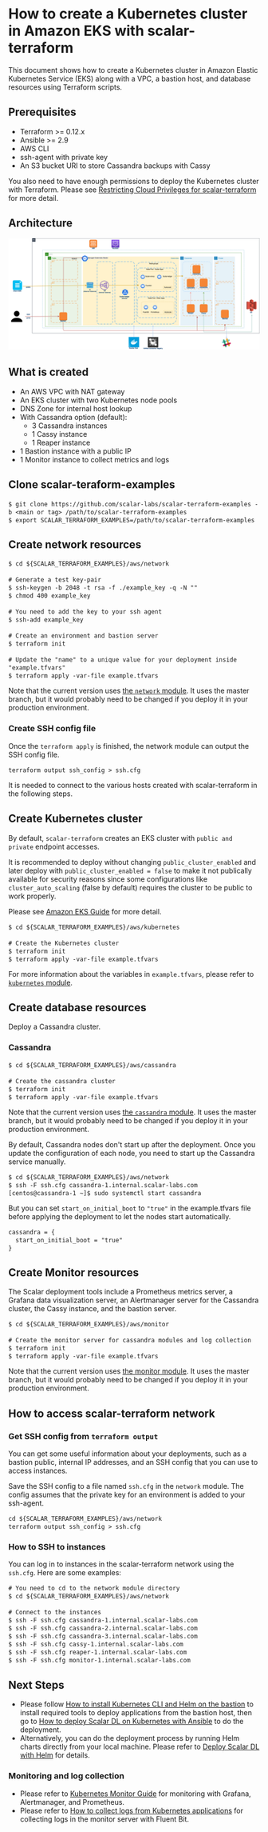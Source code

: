 # How to create a Kubernetes cluster in Amazon EKS with scalar-terraform

This document shows how to create a Kubernetes cluster in Amazon Elastic Kubernetes Service (EKS) along with a VPC, a bastion host, and database resources using Terraform scripts.

## Prerequisites

* Terraform >= 0.12.x
* Ansible >= 2.9
* AWS CLI
* ssh-agent with private key
* An S3 bucket URI to store Cassandra backups with Cassy

You also need to have enough permissions to deploy the Kubernetes cluster with Terraform. Please see [Restricting Cloud Privileges for scalar-terraform](./CloudPrivileges.md#AWS) for more detail.

## Architecture

![image](images/architecture-eks.png)

## What is created

* An AWS VPC with NAT gateway
* An EKS cluster with two Kubernetes node pools
* DNS Zone for internal host lookup
* With Cassandra option (default):
  * 3 Cassandra instances
  * 1 Cassy instance
  * 1 Reaper instance
* 1 Bastion instance with a public IP
* 1 Monitor instance to collect metrics and logs

## Clone scalar-teraform-examples

```console
$ git clone https://github.com/scalar-labs/scalar-terraform-examples -b <main or tag> /path/to/scalar-terraform-examples
$ export SCALAR_TERRAFORM_EXAMPLES=/path/to/scalar-terraform-examples
```

## Create network resources

```console
$ cd ${SCALAR_TERRAFORM_EXAMPLES}/aws/network

# Generate a test key-pair
$ ssh-keygen -b 2048 -t rsa -f ./example_key -q -N ""
$ chmod 400 example_key

# You need to add the key to your ssh agent
$ ssh-add example_key

# Create an environment and bastion server
$ terraform init

# Update the "name" to a unique value for your deployment inside "example.tfvars"
$ terraform apply -var-file example.tfvars
```

Note that the current version uses [the `network` module](./modules/aws/network). It uses the master branch, but it would probably need to be changed if you deploy it in your production environment.

### Create SSH config file

Once the `terraform apply` is finished, the network module can output the SSH config file.

```console
terraform output ssh_config > ssh.cfg
```

It is needed to connect to the various hosts created with scalar-terraform in the following steps.

## Create Kubernetes cluster

By default, `scalar-terraform` creates an EKS cluster with `public and private` endpoint accesses.

It is recommended to deploy without changing `public_cluster_enabled` and later deploy with `public_cluster_enabled = false` to make it not publically available for security reasons since some configurations like `cluster_auto_scaling` (false by default) requires the cluster to be public to work properly.

Please see [Amazon EKS Guide](./EKSGuide.md) for more detail.

```console
$ cd ${SCALAR_TERRAFORM_EXAMPLES}/aws/kubernetes

# Create the Kubernetes cluster
$ terraform init
$ terraform apply -var-file example.tfvars
```

For more information about the variables in `example.tfvars`, please refer to [`kubernetes` module](./modules/aws/kubernetes).

## Create database resources

Deploy a Cassandra cluster.

### Cassandra

```console
$ cd ${SCALAR_TERRAFORM_EXAMPLES}/aws/cassandra

# Create the cassandra cluster
$ terraform init
$ terraform apply -var-file example.tfvars
```

Note that the current version uses [the `cassandra` module](./modules/aws/cassandra). It uses the master branch, but it would probably need to be changed if you deploy it in your production environment.

By default, Cassandra nodes don't start up after the deployment. Once you update the configuration of each node, you need to start up the Cassandra service manually.

```console
$ cd ${SCALAR_TERRAFORM_EXAMPLES}/aws/network
$ ssh -F ssh.cfg cassandra-1.internal.scalar-labs.com
[centos@cassandra-1 ~]$ sudo systemctl start cassandra
```

But you can set `start_on_initial_boot` to `"true"` in the example.tfvars file before applying the deployment to let the nodes start automatically.

```hcl
cassandra = {
  start_on_initial_boot = "true"
}
```

## Create Monitor resources

The Scalar deployment tools include a Prometheus metrics server, a Grafana data visualization server, an Alertmanager server for the Cassandra cluster, the Cassy instance, and the bastion server.

```console
$ cd ${SCALAR_TERRAFORM_EXAMPLES}/aws/monitor

# Create the monitor server for cassandra modules and log collection
$ terraform init
$ terraform apply -var-file example.tfvars
```

Note that the current version uses [the monitor module](./modules/aws/monitor). It uses the master branch, but it would probably need to be changed if you deploy it in your production environment.

## How to access scalar-terraform network

### Get SSH config from `terraform output`

You can get some useful information about your deployments, such as a bastion public, internal IP addresses, and an SSH config that you can use to access instances.

Save the SSH config to a file named `ssh.cfg` in the `network` module. The config assumes that the private key for an environment is added to your ssh-agent.

```console
cd ${SCALAR_TERRAFORM_EXAMPLES}/aws/network
terraform output ssh_config > ssh.cfg
```

### How to SSH to instances

You can log in to instances in the scalar-terraform network using the `ssh.cfg`.
Here are some examples:

```console
# You need to cd to the network module directory
$ cd ${SCALAR_TERRAFORM_EXAMPLES}/aws/network

# Connect to the instances
$ ssh -F ssh.cfg cassandra-1.internal.scalar-labs.com
$ ssh -F ssh.cfg cassandra-2.internal.scalar-labs.com
$ ssh -F ssh.cfg cassandra-3.internal.scalar-labs.com
$ ssh -F ssh.cfg cassy-1.internal.scalar-labs.com
$ ssh -F ssh.cfg reaper-1.internal.scalar-labs.com
$ ssh -F ssh.cfg monitor-1.internal.scalar-labs.com
```

## Next Steps

* Please follow [How to install Kubernetes CLI and Helm on the bastion](https://github.com/scalar-labs/scalar-kubernetes/tree/master/docs/PrepareBastionTool.md) to install required tools to deploy applications from the bastion host, then go to [How to deploy Scalar DL on Kubernetes with Ansible](https://github.com/scalar-labs/scalar-kubernetes/tree/master/docs/DeployScalarDLAnsible.md) to do the deployment.
* Alternatively, you can do the deployment process by running Helm charts directly from your local machine. Please refer to [Deploy Scalar DL with Helm](https://github.com/scalar-labs/scalar-kubernetes/tree/master/docs/DeployScalarDLHelm.md) for details.

### Monitoring and log collection

* Please refer to [Kubernetes Monitor Guide](https://github.com/scalar-labs/scalar-kubernetes/tree/master/docs/K8sMonitorGuide.md) for monitoring with Grafana, Alertmanager, and Prometheus.
* Please refer to [How to collect logs from Kubernetes applications](https://github.com/scalar-labs/scalar-kubernetes/tree/master/docs/K8sLogCollectionGuide.md) for collecting logs in the monitor server with Fluent Bit.
